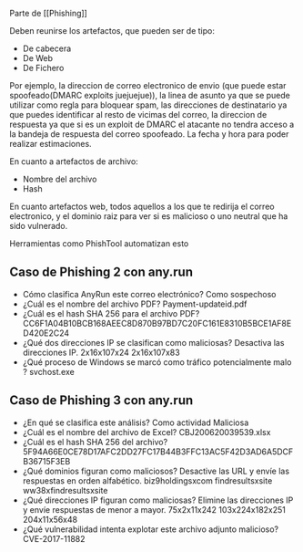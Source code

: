 Parte de [[Phishing]]

Deben reunirse los artefactos, que pueden ser de tipo:

- De cabecera
- De Web
- De Fichero

Por ejemplo, la direccion de correo electronico de envio (que puede estar spoofeado(DMARC exploits juejuejue)), la linea de asunto ya que se puede utilizar como regla para bloquear spam, las direcciones de destinatario ya que puedes identificar al resto de vicimas del correo, la direccion de respuesta ya que si es un exploit de DMARC el atacante no tendra acceso a la bandeja de respuesta del correo spoofeado. La fecha y hora para poder realizar estimaciones. 

En cuanto a artefactos de archivo:
- Nombre del archivo
- Hash

En cuanto artefactos web, todos aquellos a los que te redirija el correo electronico, y el dominio raiz para ver si es malicioso o uno neutral que ha sido vulnerado.

Herramientas como PhishTool automatizan esto

## Caso de Phishing 2 con any.run

- Cómo clasifica AnyRun este correo electrónico?
Como sospechoso 
- ¿Cuál es el nombre del archivo PDF?
Payment-updateid.pdf
- ¿Cuál es el hash SHA 256 para el archivo PDF?
CC6F1A04B10BCB168AEEC8D870B97BD7C20FC161E8310B5BCE1AF8ED420E2C24
- ¿Qué dos direcciones IP se clasifican como maliciosas? Desactiva las direcciones IP.
2x16x107x24
2x16x107x83
- ¿Qué proceso de Windows se marcó como tráfico potencialmente malo ?
svchost.exe

## Caso de Phishing 3 con any.run
- ¿En qué se clasifica este análisis?
Como actividad Maliciosa
- ¿Cuál es el nombre del archivo de Excel?
CBJ200620039539.xlsx
- ¿Cuál es el hash SHA 256 del archivo?
5F94A66E0CE78D17AFC2DD27FC17B44B3FFC13AC5F42D3AD6A5DCFB36715F3EB
- ¿Qué dominios figuran como maliciosos? Desactive las URL y envíe las respuestas en orden alfabético.
biz9holdingsxcom
findresultsxsite
ww38xfindresultsxsite
- ¿Qué direcciones IP figuran como maliciosas? Elimine las direcciones IP y envíe respuestas de menor a mayor.
75x2x11x242
103x224x182x251
204x11x56x48
- ¿Qué vulnerabilidad intenta explotar este archivo adjunto malicioso?
CVE-2017-11882